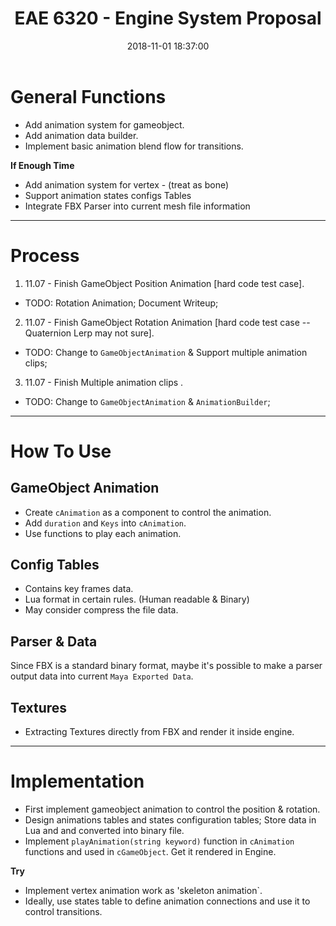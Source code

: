 ﻿---
title: EAE 6320  -  Engine System Proposal
date: 2018-11-01 18:37:00
tags: 
- Entertainment Arts Engineering 
- Graphics
- C++
- FBX
- Animation
- Texture
categories: 
- Engineering
- EAE 6320 Explore
thumbnail: https://thumbs.gfycat.com/KindlyBoldLeafwing-max-1mb.gif
toc: true
---

# General Functions

- Add animation system for gameobject.
- Add animation data builder.
- Implement basic animation blend flow for transitions.
<!--more--> 
**If Enough Time**

- Add animation system for vertex - (treat as bone)
- Support animation states configs Tables  
- Integrate FBX Parser into current mesh file information

***

# Process

1. 11.07 - Finish GameObject Position Animation [hard code test case].
	
- TODO: Rotation Animation; Document Writeup;

2. 11.07 - Finish GameObject  Rotation Animation [hard code test case -- Quaternion Lerp may not sure]. 

- TODO:  Change to `GameObjectAnimation` & Support multiple animation clips;  

3. 11.07 - Finish Multiple animation clips . 

- TODO:  Change to `GameObjectAnimation` & `AnimationBuilder`;  


***

# How To Use


## GameObject Animation
    
- Create `cAnimation` as a component to control the animation. 
- Add `duration` and `Keys` into `cAnimation`.
- Use functions to play each animation.


## Config Tables

- Contains key frames data.
- Lua format in certain rules. (Human readable & Binary) 
- May consider compress the file data.

## Parser & Data

Since FBX is a standard binary format, maybe it's possible to make a parser output data into current `Maya Exported Data`.

## Textures

- Extracting Textures directly from FBX and render it inside engine.

***

# Implementation

- First implement gameobject animation to control the position & rotation.
- Design animations tables and states configuration tables; Store data in Lua and and converted into binary file.
- Implement `playAnimation(string keyword)` function in `cAnimation` functions and used in `cGameObject`. Get it rendered in Engine. 

**Try**
- Implement vertex animation work as 'skeleton animation`.
- Ideally, use states table to define animation connections and use it to control transitions.



